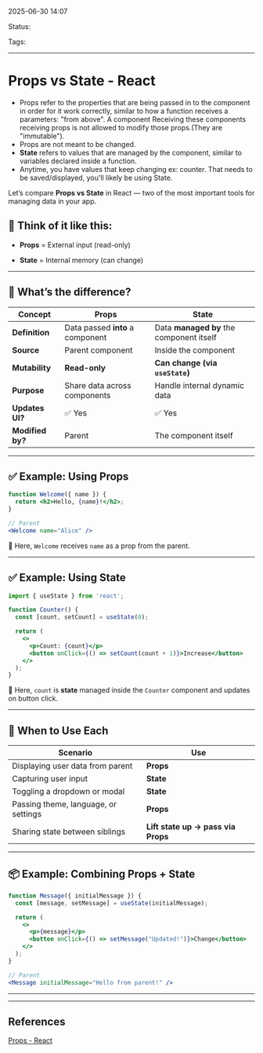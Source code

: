 
2025-06-30 14:07

Status:

Tags:

---
# Props vs State - React
- Props refer to the properties that are being passed in to the component in order for it work correctly, similar to how a function receives a parameters: "from above". A component Receiving these components receiving props is not allowed to modify those props.(They are "immutable").
- Props are not meant to be changed.
- **State** refers to values that are managed by the component, similar to variables declared inside a function. 
- Anytime, you have values that keep changing ex: counter. That needs to be saved/displayed, you'll likely be using State.

Let’s compare **Props vs State** in React — two of the most important tools for managing data in your app.

## 🧠 Think of it like this:

- **Props** = External input (read-only)
    
- **State** = Internal memory (can change)
    
---

## 🧠 What’s the difference?

| Concept          | **Props**                        | **State**                                |
| ---------------- | -------------------------------- | ---------------------------------------- |
| **Definition**   | Data passed **into** a component | Data **managed by** the component itself |
| **Source**       | Parent component                 | Inside the component                     |
| **Mutability**   | **Read-only**                    | **Can change (via `useState`)**          |
| **Purpose**      | Share data across components     | Handle internal dynamic data             |
| **Updates UI?**  | ✅ Yes                            | ✅ Yes                                    |
| **Modified by?** | Parent                           | The component itself                     |

---

## ✅ Example: Using **Props**

```jsx
function Welcome({ name }) {
  return <h2>Hello, {name}!</h2>;
}

// Parent
<Welcome name="Alice" />
```

🧠 Here, `Welcome` receives `name` as a prop from the parent.

---

## ✅ Example: Using **State**

```jsx
import { useState } from 'react';

function Counter() {
  const [count, setCount] = useState(0);

  return (
    <>
      <p>Count: {count}</p>
      <button onClick={() => setCount(count + 1)}>Increase</button>
    </>
  );
}
```

🧠 Here, `count` is **state** managed inside the `Counter` component and updates on button click.

---

## 🔁 When to Use Each

| Scenario                             | Use                                |
| ------------------------------------ | ---------------------------------- |
| Displaying user data from parent     | **Props**                          |
| Capturing user input                 | **State**                          |
| Toggling a dropdown or modal         | **State**                          |
| Passing theme, language, or settings | **Props**                          |
| Sharing state between siblings       | **Lift state up → pass via Props** |

---

## 📦 Example: Combining Props + State

```jsx
function Message({ initialMessage }) {
  const [message, setMessage] = useState(initialMessage);

  return (
    <>
      <p>{message}</p>
      <button onClick={() => setMessage("Updated!")}>Change</button>
    </>
  );
}

// Parent
<Message initialMessage="Hello from parent!" />
```

---




---
## References
[Props - React](Props%20-%20React.md)